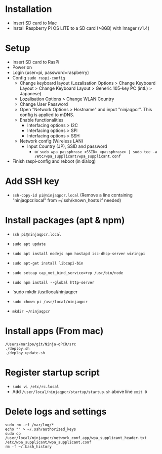 # Installation
* Insert SD card to Mac
* Install Raspberry Pi OS LITE to a SD card (>8GB) with Imager (v1.4)

# Setup
* Insert SD card to RasPi
* Power on
* Login (user=pi, password=raspberry)
* Config `sudo raspi-config`
  * Change keyboard layout (Lozalisation Options > Change Keyboard Layout > Change Keyboard Layout > Generic 105-key PC (intl.) > Japanese)
  * Lozalisation Options > Change WLAN Country
  * Change User Password
  * Open "Network Options > Hostname" and input "ninjaqpcr". This config is applied to mDNS.
  * Enable functionalities
    * Interfacing options > I2C
    * Interfacing options > SPI
    * Interfacing options > SSH
  * Network config (Wireless LAN)
    * Input Country (JP), SSID and password
      * or `sudo wpa_passphrase <SSID> <passphrase> | sudo tee -a /etc/wpa_supplicant/wpa_supplicant.conf`
* Finish raspi-config and reboot (in dialog)

# Add SSH key
* `ssh-copy-id pi@ninjaqpcr.local` (Remove a line containing "ninjaqpcr.local" from ~/.ssh/known_hosts if needed)

# Install packages (apt & npm)
* `ssh pi@ninjaqpcr.local`
* `sudo apt update`
* `sudo apt install nodejs npm hostapd isc-dhcp-server wiringpi`
* `sudo apt-get install libcap2-bin`
* `sudo setcap cap_net_bind_service=+ep /usr/bin/node`

* `sudo npm install --global http-server`
* `sudo mkdir /usr/local/ninjaqpcr
* `sudo chown pi /usr/local/ninjaqpcr`
* `mkdir ~/ninjaqpcr`

# Install apps (From mac)

```
/Users/maripo/git/Ninja-qPCR/src
./deploy.sh
./deploy_update.sh
```

# Register startup script
* `sudo vi /etc/rc.local`
* Add `/user/local/ninjaqpcr/startup/startup.sh` above line `exit 0`

# Delete logs and settings
```
sudo rm -rf /var/log/*
echo "" > ~/.ssh/authorized_keys
sudo cp /user/local/ninjaqpcr/network_conf_app/wpa_supplicant_header.txt /etc/wpa_supplicant/wpa_supplicant.conf
rm -f ~/.bash_history
```